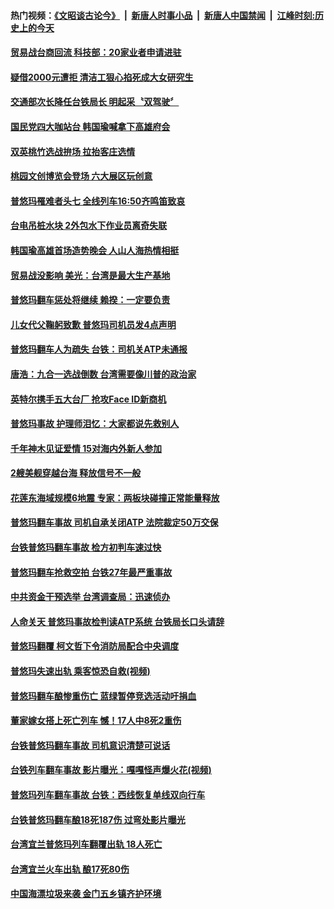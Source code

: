 #### 热门视频：[《文昭谈古论今》](https://github.com/gfw-breaker/wenzhao/blob/master/README.md?t=10291233) &nbsp;|&nbsp; [新唐人时事小品](https://github.com/gfw-breaker/ntdtv-comedy/blob/master/README.md?t=10291233) &nbsp;|&nbsp; [新唐人中国禁闻](https://github.com/gfw-breaker/ntdtv-news/blob/master/README.md?t=10291233) &nbsp;|&nbsp; [江峰时刻:历史上的今天](https://github.com/gfw-breaker/today-in-history/blob/master/README.md?t=10291233) 

#### [贸易战台商回流 科技部：20家业者申请进驻](../pages/news206/a1397186.md?t=10291233) 

#### [疑借2000元遭拒 清洁工狠心掐死成大女研究生](../pages/news206/a1397167.md?t=10291233) 

#### [交通部次长降任台铁局长 明起采〝双驾驶〞](../pages/news206/a1397175.md?t=10291233) 

#### [国民党四大咖站台 韩国瑜喊拿下高雄府会](../pages/news206/a1397173.md?t=10291233) 

#### [双英桃竹选战拚场 拉抬客庄选情](../pages/news206/a1397110.md?t=10291233) 

#### [桃园文创博览会登场 六大展区玩创意](../pages/news206/a1397107.md?t=10291233) 

#### [普悠玛罹难者头七 全线列车16:50齐鸣笛致哀](../pages/news206/a1397035.md?t=10291233) 

#### [台电吊桩水块 2外包水下作业员离奇失联](../pages/news206/a1397020.md?t=10291233) 

#### [韩国瑜高雄首场造势晚会 人山人海热情相挺](../pages/news206/a1397007.md?t=10291233) 

#### [贸易战没影响 美光：台湾是最大生产基地](../pages/news206/a1396927.md?t=10291233) 

#### [普悠玛翻车惩处将继续 赖揆：一定要负责](../pages/news206/a1396898.md?t=10291233) 

#### [儿女代父鞠躬致歉 普悠玛司机员发4点声明](../pages/news206/a1396887.md?t=10291233) 

#### [普悠玛翻车人为疏失 台铁：司机关ATP未通报](../pages/news206/a1396770.md?t=10291233) 

#### [唐浩：九合一选战倒数 台湾需要像川普的政治家](../pages/news206/a1396583.md?t=10291233) 

#### [英特尔携手五大台厂 抢攻Face ID新商机](../pages/news206/a1396619.md?t=10291233) 

#### [普悠玛事故 护理师泪忆：大家都说先救别人](../pages/news206/a1396576.md?t=10291233) 

#### [千年神木见证爱情  15对海内外新人参加](../pages/news206/a1396557.md?t=10291233) 

#### [2艘美舰穿越台海 释放信号不一般](../pages/news206/a1396459.md?t=10291233) 

#### [花莲东海域规模6地震 专家：两板块碰撞正常能量释放](../pages/news206/a1396455.md?t=10291233) 

#### [普悠玛翻车事故 司机自承关闭ATP 法院裁定50万交保](../pages/news206/a1396449.md?t=10291233) 

#### [台铁普悠玛翻车事故 检方初判车速过快](../pages/news206/a1396341.md?t=10291233) 

#### [普悠玛翻车抢救空拍 台铁27年最严重事故](../pages/news206/a1396340.md?t=10291233) 

#### [中共资金干预选举 台湾调查局：迅速侦办](../pages/news206/a1396337.md?t=10291233) 

#### [人命关天 普悠玛事故检判读ATP系统 台铁局长口头请辞](../pages/news206/a1396323.md?t=10291233) 

#### [普悠玛翻覆 柯文哲下令消防局配合中央调度](../pages/news206/a1396314.md?t=10291233) 

#### [普悠玛失速出轨 乘客惊恐自救(视频)](../pages/news206/a1396311.md?t=10291233) 

#### [普悠玛翻车酿惨重伤亡 蓝绿暂停竞选活动吁捐血](../pages/news206/a1396308.md?t=10291233) 

#### [董家嫁女搭上死亡列车 憾！17人中8死2重伤](../pages/news206/a1396296.md?t=10291233) 

#### [台铁普悠玛翻车事故 司机意识清楚可说话](../pages/news206/a1396295.md?t=10291233) 

#### [台铁列车翻车事故 影片曝光：嘎嘎怪声爆火花(视频)](../pages/news206/a1396289.md?t=10291233) 

#### [普悠玛列车翻车事故 台铁：西线恢复单线双向行车](../pages/news206/a1396287.md?t=10291233) 

#### [台铁普悠玛翻车酿18死187伤 过弯处影片曝光](../pages/news206/a1396236.md?t=10291233) 

#### [台湾宜兰普悠玛列车翻覆出轨 18人死亡](../pages/news206/a1396268.md?t=10291233) 

#### [台湾宜兰火车出轨 酿17死80伤](../pages/news206/a1396246.md?t=10291233) 

#### [中国海漂垃圾来袭 金门五乡镇齐护环境](../pages/news206/a1396243.md?t=10291233) 

